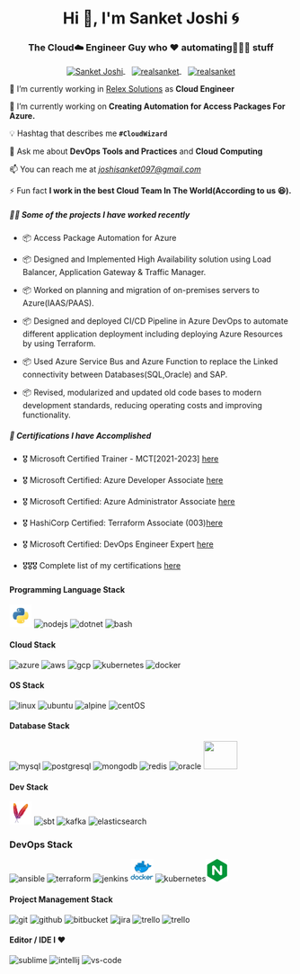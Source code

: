 <h1 align="center">Hi 👋, I'm Sanket Joshi 🌀</h1>
<h3 align="center">The Cloud☁️ Engineer  Guy who ♥ automating🧑🏻‍🔧 stuff</h3>

<p align="center">
<a href="https://www.linkedin.com/in/sanket-joshi-63b074144/" target="blank">
  <img align="center" src="https://cdn.jsdelivr.net/npm/simple-icons@3/icons/linkedin.svg" alt="Sanket Joshi" width="22px" />
</a>
  &nbsp;&nbsp;

<a href="https://www.instagram.com/realsanket/" target="blank">
  <img align="center" src="https://cdn.jsdelivr.net/npm/simple-icons@3/icons/instagram.svg" alt="realsanket" width="22px" />
</a>
  &nbsp;&nbsp;
<a href="https://realsanket.azurewebsites.net/" target="blank">
  <img align="center" src="https://cdn.jsdelivr.net/npm/simple-icons@3.13.0/icons/microsoftazure.svg" alt="realsanket" width="22px" />
</a></p>

🏢 I’m currently working in [Relex Solutions](https://www.relexsolutions.com/) as **Cloud Engineer**

🌱 I’m currently working on **Creating Automation for Access Packages For Azure.**

💡 Hashtag that describes me **`#CloudWizard`**

💬 Ask me about **DevOps Tools and Practices** and **Cloud Computing**

📫 You can reach me at *joshisanket097@gmail.com*

⚡ Fun fact **I work in the best Cloud Team In The World(According to us 😆).**

##### 👨‍💻 Some of the projects I have worked recently

- 📦 Access Package Automation for Azure

- 📦 Designed and Implemented High Availability solution using Load Balancer, Application Gateway & Traffic Manager.

- 📦 Worked on planning and migration of on-premises servers to Azure(IAAS/PAAS).

- 📦 Designed and deployed CI/CD Pipeline in Azure DevOps to automate different application deployment including deploying Azure Resources by using Terraform.

- 📦 Used Azure Service Bus and Azure Function to replace the Linked connectivity between Databases(SQL,Oracle) and SAP.

- 📦 Revised, modularized and updated old code bases to modern development standards, reducing operating costs and improving functionality.

##### 🧾 Certifications I have Accomplished

- 🎖 Microsoft Certified Trainer - MCT[2021-2023] [here](https://www.credly.com/badges/49411987-d278-46aa-8cf1-0061c798dc91/public_url)

- 🎖 Microsoft Certified: Azure Developer Associate [here](https://www.credly.com/badges/e5bdca5a-fe80-42de-b9c2-aa0df12df288/linked_in_profile)

- 🎖 Microsoft Certified: Azure Administrator Associate [here](https://www.credly.com/badges/d22eda66-5a0c-4d0a-8077-0fe7462c46ca/linked_in_profile)
- 🎖 HashiCorp Certified: Terraform Associate (003)[here](https://www.credly.com/badges/6b734acc-ca67-4153-a96b-5facfcacabd9/linked_in_profile)
- 🎖 Microsoft Certified: DevOps Engineer Expert [here](https://www.credly.com/badges/d3efabdc-5d56-462a-9974-8ed1aec0a72c/linked_in_profile)

- 🎖🎖🎖 Complete list of my certifications [here](https://www.credly.com/users/sanket-joshi.fc9be487/badges)

#### Programming Language Stack

 <img src="https://raw.githubusercontent.com/github/explore/80688e429a7d4ef2fca1e82350fe8e3517d3494d/topics/python/python.png" alt="python" title="python" width="40" height="40"/>   <img src="https://www.vectorlogo.zone/logos/nodejs/nodejs-icon.svg" alt="nodejs" title="nodejs" width="40" height="40"/>   <img src="https://www.vectorlogo.zone/logos/dotnet/dotnet-icon.svg" alt="dotnet" title="dotnet" width="40" height="40"/>  <img src="https://www.vectorlogo.zone/logos/gnu_bash/gnu_bash-icon.svg" alt="bash" title="bash" title="bash" width="40" height="40"/>




#### Cloud Stack

<p align="left"><img src="https://www.vectorlogo.zone/logos/microsoft_azure/microsoft_azure-icon.svg" alt="azure" title="azure" width="40" height="40"/>  <img src="https://www.vectorlogo.zone/logos/amazon_aws/amazon_aws-icon.svg" alt="aws" title="aws" width="40" height="40"/>  <img src="https://www.vectorlogo.zone/logos/google_cloud/google_cloud-icon.svg" alt="gcp" title="gcp" width="40" height="40"/> <img src="https://www.vectorlogo.zone/logos/kubernetes/kubernetes-icon.svg" alt="kubernetes" title="kubernetes" width="40" height="40"/>  <img src="https://www.vectorlogo.zone/logos/docker/docker-icon.svg" alt="docker" title="docker" width="40" height="40"/>

#### OS Stack

<p align="left"><img src="https://brandlogos.net/wp-content/uploads/2020/03/Linux-logo.png" alt="linux" title="linux" width="40" height="40"/>  <img src="https://www.vectorlogo.zone/logos/ubuntu/ubuntu-icon.svg" alt="ubuntu" title="ubuntu" width="40" height="40"/>  <img src="https://www.vectorlogo.zone/logos/alpinelinux/alpinelinux-icon.svg" alt="alpine" title="alpine" width="40" height="40"/> <img src="https://www.vectorlogo.zone/logos/centos/centos-icon.svg" alt="centOS" title="centOS" width="40" height="40"/>
 </p>

#### Database Stack

<p align="left"><img src="https://www.vectorlogo.zone/logos/mysql/mysql-icon.svg" alt="mysql" title="mysql" width="40" height="40"/>  
<img src="https://www.vectorlogo.zone/logos/postgresql/postgresql-icon.svg" alt="postgresql" title="postgresql" width="40" height="40"/> 
 <img src="https://www.vectorlogo.zone/logos/mongodb/mongodb-icon.svg" alt="mongodb" title="mongodb" width="40" height="40"/> 
  <img src="https://www.vectorlogo.zone/logos/redis/redis-icon.svg" alt="redis" title="redis" width="40" height="40"/>  
 <img src="https://www.vectorlogo.zone/logos/oracle/oracle-icon.svg" alt="oracle" title="oracle" width="40" height="40"/>
<img src="https://logowik.com/content/uploads/images/azure-cosmos-db7049.jpg" width="60" height="50">
    

#### Dev Stack

<p align="left"><img src="https://raw.githubusercontent.com/vscode-icons/vscode-icons/72101ee333eca9219ac9a7c14d4834eef8e4c64b/icons/file_type_maven.svg" alt="maven" title="maven" width="40" height="40"/> <img src="https://www.vectorlogo.zone/logos/scala-sbt/scala-sbt-icon.svg" alt="sbt" title="sbt" width="40" height="40"/> <img src="https://www.vectorlogo.zone/logos/apache_kafka/apache_kafka-icon.svg" alt="kafka" title="kafka" width="40" height="40"/> <img src="https://www.vectorlogo.zone/logos/elastic/elastic-icon.svg" alt="elasticsearch" title="elasticsearch" width="40" height="40"/> </p>

### DevOps Stack
  <img src="https://www.vectorlogo.zone/logos/ansible/ansible-icon.svg" alt="ansible" title="ansible" width="40" height="40"/> <img src="https://www.vectorlogo.zone/logos/terraformio/terraformio-icon.svg" alt="terraform" title="terraform" width="40" height="40"/> <img src="https://www.vectorlogo.zone/logos/jenkins/jenkins-icon.svg" alt="jenkins" title="jenkins" width="40" height="40"/>  <img src="https://raw.githubusercontent.com/github/explore/80688e429a7d4ef2fca1e82350fe8e3517d3494d/topics/docker/docker.png" alt="docker" title="docker" width="40" height="40"/>  <img src="https://www.vectorlogo.zone/logos/kubernetes/kubernetes-icon.svg" alt="kubernetes" title="kubernetes" width="40" height="40"/><img src="https://raw.githubusercontent.com/github/explore/85cceaeeaf993ca35664dc37ea24f9237fbbfc14/topics/nginx/nginx.png" alt="nginx" title="nginx" width="40" height="40"/> 

#### Project Management Stack

<p align="left"><img src="https://www.vectorlogo.zone/logos/git-scm/git-scm-icon.svg" alt="git" title="git" width="40" height="40"/>  <img src="https://www.vectorlogo.zone/logos/github/github-icon.svg" alt="github" title="github" width="40" height="40"/> <img src="https://www.vectorlogo.zone/logos/bitbucket/bitbucket-icon.svg" alt="bitbucket" title="bitbucket" width="40" height="40"/>  <img src="https://www.vectorlogo.zone/logos/atlassian_jira/atlassian_jira-icon.svg" alt="jira" title="jira" width="40" height="40"/> <img src="https://www.vectorlogo.zone/logos/trello/trello-icon.svg" alt="trello" title="trello" width="40" height="40"/>
<img src="https://www.vectorlogo.zone/logos/gitlab/gitlab-tile.svg" alt="trello" title="trello" width="40" height="40"/>
</p>

#### Editor / IDE I ♥

<p align="left"><img src="https://cdn.worldvectorlogo.com/logos/sublime-text.svg" alt="sublime" title="sublime" width="40" height="40"/> <img src="https://cdn.worldvectorlogo.com/logos/intellij-idea-1.svg" alt="intellij" title="intellij" width="40" height="40"/> <img src="https://www.vectorlogo.zone/logos/visualstudio_code/visualstudio_code-icon.svg" alt="vs-code" title="vs-code" width="40" height="40"/> </p>
